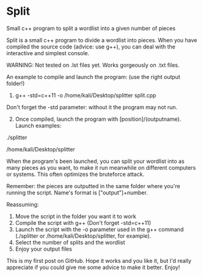 # Split
Small c++ program to split a wordlist into a given number of pieces

Split is a small c++ program to divide a wordlist into pieces.
When you have compiled the source code (advice: use g++), you can deal with the interactive and simplest console.

WARNING: Not tested on .lst files yet. Works gorgeously on .txt files.

An example to compile and launch the program: (use the right output folder!)

1)  g++ -std=c++11 -o /home/kali/Desktop/splitter split.cpp

Don't forget the -std parameter: without it the program may not run.

2) Once compiled, launch the program with [position]/(outputname).
Launch examples:

  ./splitter
  
  /home/kali/Desktop/splitter

When the program's been launched, you can split your wordlist into as many pieces as you want, to make it run meanwhile on different computers or systems. This often optimizes the bruteforce attack.

Remember: the pieces are outputted in the same folder where you're running the script. Name's format is ["output"]+number.

Reassuming:

  1) Move the script in the folder you want it to work
  2) Compile the script with g++ (Don't forget -std=c++11)
  3) Launch the script with the -o parameter used in the g++ command (./splitter or /home/kali/Desktop/splitter, for example).
  4) Select the number of splits and the wordlist
  5) Enjoy your output files
  
This is my first post on GitHub. Hope it works and you like it, but I'd really appreciate if you could give me some advice to make it better.
Enjoy!
